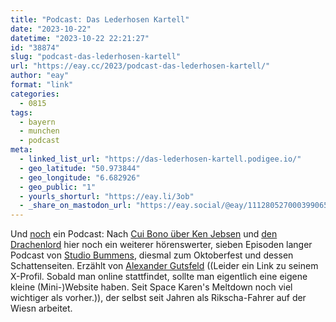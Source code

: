 ```yaml
---
title: "Podcast: Das Lederhosen Kartell"
date: "2023-10-22"
datetime: "2023-10-22 22:21:27"
id: "38874"
slug: "podcast-das-lederhosen-kartell"
url: "https://eay.cc/2023/podcast-das-lederhosen-kartell/"
author: "eay"
format: "link"
categories:
  - 0815
tags:
  - bayern
  - munchen
  - podcast
meta:
  - linked_list_url: "https://das-lederhosen-kartell.podigee.io/"
  - geo_latitude: "50.973844"
  - geo_longitude: "6.682926"
  - geo_public: "1"
  - yourls_shorturl: "https://eay.li/3ob"
  - _share_on_mastodon_url: "https://eay.social/@eay/111280527000399065"
---
```


Und [noch](https://eay.cc/2023/klimabericht-podcast-wie-nachhaltig-ist-apple-wirklich/) ein Podcast: Nach [Cui Bono über Ken Jebsen](https://eay.cc/2021/cui-bono-wtf-happened-to-ken-jebsen/) und [den Drachenlord](https://eay.cc/2022/cui-bono-wer-hat-angst-vorm-drachenlord/) hier noch ein weiterer hörenswerter, sieben Episoden langer Podcast von [Studio Bummens](https://studio-bummens.de/), diesmal zum Oktoberfest und dessen Schattenseiten. Erzählt von [Alexander Gutsfeld](https://x.com/ali__xander) ((Leider ein Link zu seinem X-Profil. Sobald man online stattfindet, sollte man eigentlich eine eigene kleine (Mini-)Website haben. Seit Space Karen's Meltdown noch viel wichtiger als vorher.)), der selbst seit Jahren als Rikscha-Fahrer auf der Wiesn arbeitet.
